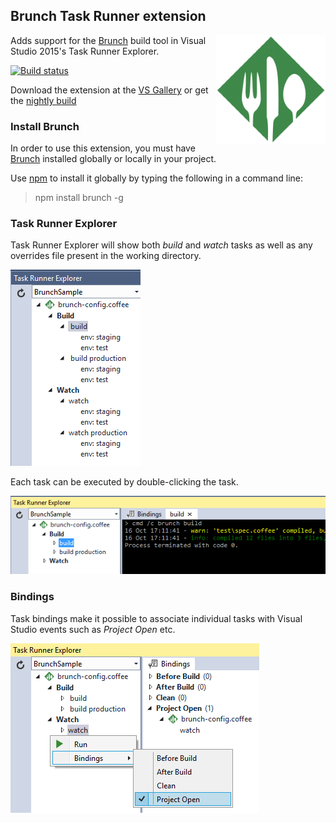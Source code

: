 ## Brunch Task Runner extension
<img src="src/resources/preview.png" style="float:right" />

Adds support for the [Brunch](http://brunch.io/)
build tool in Visual Studio 2015's Task Runner Explorer.

[![Build status](https://ci.appveyor.com/api/projects/status/3x24c3gbyv2g34l8?svg=true)](https://ci.appveyor.com/project/madskristensen/brunchtaskrunner)


Download the extension at the
[VS Gallery](https://visualstudiogallery.msdn.microsoft.com/de706ad0-8a73-4df3-bef5-867bb9a70d51)
or get the
[nightly build](http://vsixgallery.com/extension/b4a4ad37-5a4b-4dfd-85fd-595cab6a26a9/)

### Install Brunch
In order to use this extension, you must have
[Brunch](http://brunch.io/) installed globally or locally
in your project.

Use [npm](http://npmjs.org/) to install it globally by
typing the following in a command line:

>npm install brunch -g

### Task Runner Explorer
Task Runner Explorer will show both _build_ and _watch_
tasks as well as any overrides file present in the working
directory.

![Task List](art/task-list.png)

Each task can be executed by double-clicking the task.

![Console output](art/console.png)

### Bindings
Task bindings make it possible to associate individual tasks
with Visual Studio events such as _Project Open_ etc.

![Bindings](art/bindings.png)



